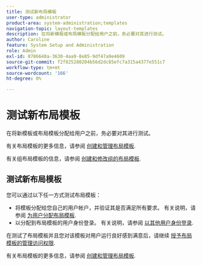 ```yaml
---
title: 测试新布局模板
user-type: administrator
product-area: system-administration;templates
navigation-topic: layout-templates
description: 在将新模板或布局模板分配给用户之前，务必要对其进行测试。
author: Caroline
feature: System Setup and Administration
role: Admin
exl-id: 8786648a-3630-4aa9-8e85-9df47a9e4609
source-git-commit: f2f825280204b56d2dc85efc7a315a4377e551c7
workflow-type: tm+mt
source-wordcount: '166'
ht-degree: 0%

---
```


# 测试新布局模板

在将新模板或布局模板分配给用户之前，务必要对其进行测试。

有关布局模板的更多信息，请参阅 [创建和管理布局模板](../../../administration-and-setup/customize-workfront/use-layout-templates/create-and-manage-layout-templates.md).

有关组布局模板的信息，请参阅 [创建和修改组的布局模板](../../../administration-and-setup/manage-groups/work-with-group-objects/create-and-modify-a-groups-layout-templates.md).

## 测试新布局模板

您可以通过以下任一方式测试布局模板：

* 将模板分配给您自己的用户帐户，并验证其是否满足所有要求。 有关说明，请参阅 [为用户分配布局模板](../../../administration-and-setup/customize-workfront/use-layout-templates/assign-users-to-layout-template.md#assign).
* 以分配到布局模板的用户身份登录。 有关说明，请参阅 [以其他用户身份登录](../../../administration-and-setup/add-users/create-and-manage-users/log-in-as-another-user.md).

在测试了布局模板并且您对该模板对用户运行良好感到满意后，请继续 [授予布局模板的管理访问权限](../../../administration-and-setup/customize-workfront/use-layout-templates/grant-admin-access-layout-template.md).

有关布局模板的更多信息，请参阅 [创建和管理布局模板](../../../administration-and-setup/customize-workfront/use-layout-templates/create-and-manage-layout-templates.md).
